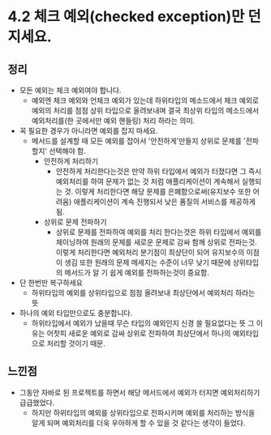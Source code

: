 # 4.2 체크 예외(checked exception)만 던지세요.

## 정리
- 모든 예외는 체크 예외여야 합니다.
  - 예외엔 체크 예외와 언체크 예외가 있는데 하위타입의 메소드에서 체크 예외로 예외의 처리를 점점 상위 타입으로 올려보내며 
    결국 최상위 타입의 메소드에서 예외처리를(한 곳에서만 예외 핸들링) 처리 하라는 의미.
- 꼭 필요한 경우가 아니라면 예외를 잡지 마세요.
  - 메서드를 설계할 때 모든 예외를 잡아서 '안전하게'만들지 상위로 문제를 '전파할지' 선택해야 함. 
    - 안전하게 처리하기
      - 안전하게 처리한다는것은 만약 하위 타입에서 예외가 터졌다면 그 즉시 예외처리를 하여 문제가 없는 것 처럼 애플리케이션이 계속해서 실행되는 것.
        이렇게 처리한다면 해당 문제를 은폐함으로써(유지보수 또한 어려움) 애플리케이션이 계속 진행되서 낮은 품질의 서비스를 제공하게됨.
    - 상위로 문제 전파하기
      - 상위로 문제를 전파하여 예외를 처리 한다는것은 하위 타입에서 예외를 체이닝하여 원래의 문제를 새로운 문제로 감싸 함께 상위로 전파는것.
        이렇게 처리한다면 예외처리 분기점이 최상단이 되어 유지보수의 이점이 생김 
        또한 원래의 문제 메세지는 수준이 너무 낮기 때문에 상위타입의 메서드가 알 기 쉽게 예외를 전파하는것이 중요함.
 - 단 한번만 복구하세요
   - 하위타입의 예외를 상위타입으로 점점 올려보내 최상단에서 예외처리 하라는 뜻
 - 하나의 예외 타입만으로도 충분합니다.
   - 하위타입에서 예외가 났을때 무슨 타입의 예외인지 신경 쓸 필요없다는 뜻 그 이유는 어찻피 새로운 예외로 감싸 상위로 전파하여 최상단에서 하나의 예외타입으로 처리할 것이기 때문.

## 느낀점
- 그동안 자바로 된 프로젝트를 하면서 해당 메서드에서 예외가 터지면 예외처리하기 급급했었다. 
  - 하지만 하위타입의 예외를 상위타입으로 전파시키며 예외를 처리하는 방식을 알게 되며 예외처리를 더욱 우아하게 할 수 있을 것 같다는 생각이 들었다.
